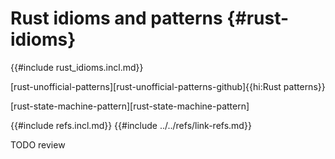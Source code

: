 # Rust idioms and patterns {#rust-idioms}

{{#include rust_idioms.incl.md}}

[rust-unofficial-patterns][rust-unofficial-patterns-github]{{hi:Rust patterns}}

[rust-state-machine-pattern][rust-state-machine-pattern]

{{#include refs.incl.md}}
{{#include ../../refs/link-refs.md}}

<div class="hidden">
TODO review
</div>
